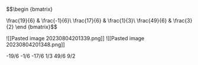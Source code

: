 
$$\begin {bmatrix} 

\frac{19}{6} & \frac{-1}{6}\\
\frac{17}{6} & \frac{1}{3}\\
\frac{49}{6} & \frac{3}{2}
\end {bmatrix}$$

![[Pasted image 20230804201339.png]]
![[Pasted image 20230804201348.png]]


-19/6	-1/6
-17/6	 1/3
 49/6	 9/2
